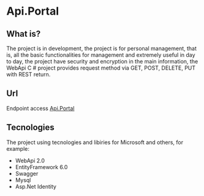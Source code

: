 # Api.Portal

## What is?
The project is in development, the project is for personal management, that is, all the basic functionalities for management and extremely useful in day to day, the project have security and encryption in the main information, the WebApi C # project provides request method via GET, POST, DELETE, PUT with REST return.

## Url
Endpoint access [Api.Portal](http://api.portal.lucasvinicius.net/v2/swagger/ui/index)

## Tecnologies
The project using tecnologies and libiries for Microsoft and others, for example: 

- WebApi 2.0
- EntityFramework 6.0
- Swagger
- Mysql
- Asp.Net Identity
